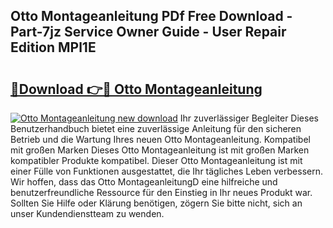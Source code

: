 ## Otto Montageanleitung PDf Free Download - Part-7jz Service Owner Guide - User Repair Edition MPl1E

# <h2><a href="http://df74cc.blite.top/?on=Otto+Montageanleitung">🔗Download 👉🔴 Otto Montageanleitung</a></h2>

[![Otto Montageanleitung new download](https://i.imgur.com/lujVjoI.png)](http://df74cc.blite.top/?on=Otto+Montageanleitung)
Ihr zuverlässiger Begleiter Dieses Benutzerhandbuch bietet eine zuverlässige Anleitung für den sicheren Betrieb und die Wartung Ihres neuen Otto Montageanleitung. Kompatibel mit großen Marken Dieses Otto Montageanleitung ist mit großen Marken kompatibler Produkte kompatibel. Dieser Otto Montageanleitung ist mit einer Fülle von Funktionen ausgestattet, die Ihr tägliches Leben verbessern. Wir hoffen, dass das Otto MontageanleitungD eine hilfreiche und benutzerfreundliche Ressource für den Einstieg in Ihr neues Produkt war. Sollten Sie Hilfe oder Klärung benötigen, zögern Sie bitte nicht, sich an unser Kundendienstteam zu wenden.

